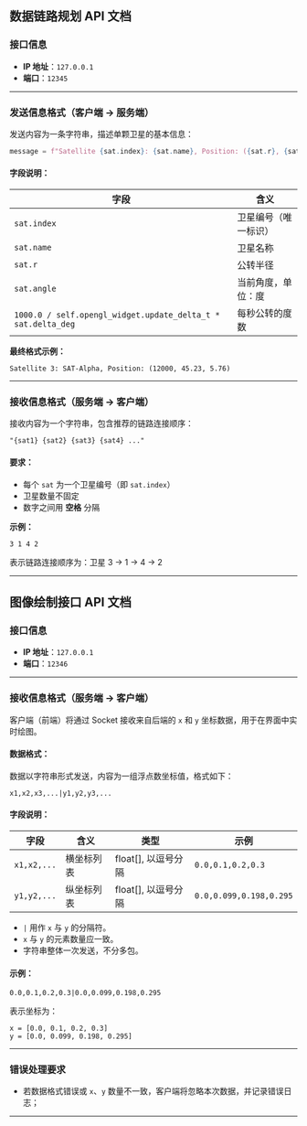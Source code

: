 ## 数据链路规划 API 文档

### 接口信息
- **IP 地址**：`127.0.0.1`  
- **端口**：`12345`

---

### 发送信息格式（客户端 → 服务端）

发送内容为一条字符串，描述单颗卫星的基本信息：

```python
message = f"Satellite {sat.index}: {sat.name}, Position: ({sat.r}, {sat.angle:.2f}, {1000.0 / self.opengl_widget.update_delta_t * sat.delta_deg:.2f})"
```

#### 字段说明：

| 字段                                                         | 含义                 |
| ------------------------------------------------------------ | -------------------- |
| `sat.index`                                                  | 卫星编号（唯一标识） |
| `sat.name`                                                   | 卫星名称             |
| `sat.r`                                                      | 公转半径             |
| `sat.angle`                                                  | 当前角度，单位：度   |
| `1000.0 / self.opengl_widget.update_delta_t * sat.delta_deg` | 每秒公转的度数       |

**最终格式示例：**
```
Satellite 3: SAT-Alpha, Position: (12000, 45.23, 5.76)
```

---

### 接收信息格式（服务端 → 客户端）

接收内容为一个字符串，包含推荐的链路连接顺序：

```text
"{sat1} {sat2} {sat3} {sat4} ..."
```

#### 要求：
- 每个 `sat` 为一个卫星编号（即 `sat.index`）
- 卫星数量不固定
- 数字之间用 **空格** 分隔

**示例：**
```
3 1 4 2
```

表示链路连接顺序为：卫星 3 → 1 → 4 → 2

---

## 图像绘制接口 API 文档

### 接口信息
- **IP 地址**：`127.0.0.1`  
- **端口**：`12346`

---

### 接收信息格式（服务端 → 客户端）

客户端（前端）将通过 Socket 接收来自后端的 `x` 和 `y` 坐标数据，用于在界面中实时绘图。

#### 数据格式：
数据以字符串形式发送，内容为一组浮点数坐标值，格式如下：

```text
x1,x2,x3,...|y1,y2,y3,...
```

#### 字段说明：

| 字段        | 含义       | 类型                | 示例                    |
| ----------- | ---------- | ------------------- | ----------------------- |
| `x1,x2,...` | 横坐标列表 | float[], 以逗号分隔 | `0.0,0.1,0.2,0.3`       |
| `y1,y2,...` | 纵坐标列表 | float[], 以逗号分隔 | `0.0,0.099,0.198,0.295` |

- `|` 用作 `x` 与 `y` 的分隔符。
- `x` 与 `y` 的元素数量应一致。
- 字符串整体一次发送，不分多包。

#### 示例：

```
0.0,0.1,0.2,0.3|0.0,0.099,0.198,0.295
```

表示坐标为：
```
x = [0.0, 0.1, 0.2, 0.3]
y = [0.0, 0.099, 0.198, 0.295]
```
---

### 错误处理要求

- 若数据格式错误或 `x`、`y` 数量不一致，客户端将忽略本次数据，并记录错误日志；

---